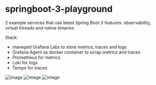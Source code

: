 # springboot-3-playground
2 example services that use latest Spring Boot 3 features: observability, virtual threads and native binaries

Stack:
- maneged Grafana Labs to store metrics, traces and logs
- Grafana Agent as docker container to scrap metrics and traces
- Prometheus for metrics
- Loki for logs
- Tempo for traces
  
![image](https://github.com/mskalbania/springboot-3-playground/assets/27776940/efaa5555-d944-45dc-a13b-be877a9b2f7b)
![image](https://github.com/mskalbania/springboot-3-playground/assets/27776940/6ee06ba2-eb91-43ff-a275-96e36fb67c97)
![image](https://github.com/mskalbania/springboot-3-playground/assets/27776940/c601cc7d-a9c6-4e2a-90bd-1badbd1218be)

